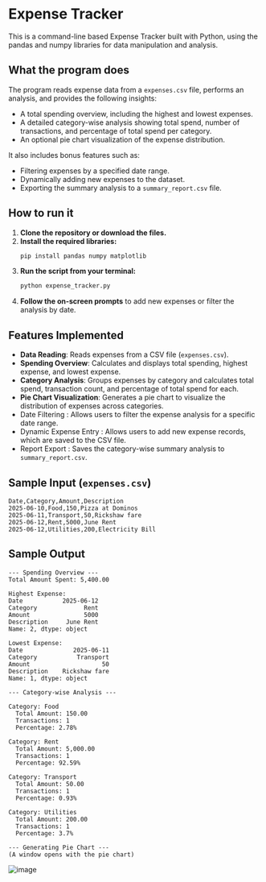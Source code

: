 # Expense Tracker

This is a command-line based Expense Tracker built with Python, using the pandas and numpy libraries for data manipulation and analysis.

## What the program does

The program reads expense data from a `expenses.csv` file, performs an analysis, and provides the following insights:
- A total spending overview, including the highest and lowest expenses.
- A detailed category-wise analysis showing total spend, number of transactions, and percentage of total spend per category.
- An optional pie chart visualization of the expense distribution.

It also includes bonus features such as:
- Filtering expenses by a specified date range.
- Dynamically adding new expenses to the dataset.
- Exporting the summary analysis to a `summary_report.csv` file.

## How to run it

1.  **Clone the repository or download the files.**
2.  **Install the required libraries:**
    ```bash
    pip install pandas numpy matplotlib
    ```
3.  **Run the script from your terminal:**
    ```bash
    python expense_tracker.py
    ```
4.  **Follow the on-screen prompts** to add new expenses or filter the analysis by date.

## Features Implemented

-   **Data Reading**: Reads expenses from a CSV file (`expenses.csv`).
-   **Spending Overview**: Calculates and displays total spending, highest expense, and lowest expense.
-   **Category Analysis**: Groups expenses by category and calculates total spend, transaction count, and percentage of total spend for each.
-   **Pie Chart Visualization**: Generates a pie chart to visualize the distribution of expenses across categories.
-   Date Filtering : Allows users to filter the expense analysis for a specific date range.
-   Dynamic Expense Entry : Allows users to add new expense records, which are saved to the CSV file.
-   Report Export : Saves the category-wise summary analysis to `summary_report.csv`.

## Sample Input (`expenses.csv`)

```csv
Date,Category,Amount,Description
2025-06-10,Food,150,Pizza at Dominos
2025-06-11,Transport,50,Rickshaw fare
2025-06-12,Rent,5000,June Rent
2025-06-12,Utilities,200,Electricity Bill
```

## Sample Output

```
--- Spending Overview ---
Total Amount Spent: 5,400.00

Highest Expense:
Date           2025-06-12
Category             Rent
Amount               5000
Description     June Rent
Name: 2, dtype: object

Lowest Expense:
Date              2025-06-11
Category           Transport
Amount                    50
Description    Rickshaw fare
Name: 1, dtype: object

--- Category-wise Analysis ---

Category: Food
  Total Amount: 150.00
  Transactions: 1
  Percentage: 2.78%

Category: Rent
  Total Amount: 5,000.00
  Transactions: 1
  Percentage: 92.59%

Category: Transport
  Total Amount: 50.00
  Transactions: 1
  Percentage: 0.93%

Category: Utilities
  Total Amount: 200.00
  Transactions: 1
  Percentage: 3.7%

--- Generating Pie Chart ---
(A window opens with the pie chart)
```
![image](https://github.com/user-attachments/assets/227a8479-5052-4fd1-9b8f-caf109158d0e)


